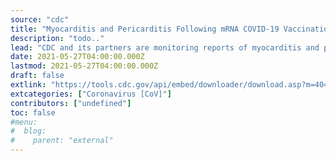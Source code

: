 ```yaml
---
source: "cdc"
title: "Myocarditis and Pericarditis Following mRNA COVID-19 Vaccination"
description: "todo.."
lead: "CDC and its partners are monitoring reports of myocarditis and pericarditis in adolescents and young adults after COVID-19 vaccination. We continue to recommend COVID-19 vaccination for individuals 12 years of age and older."
date: 2021-05-27T04:00:00.000Z
lastmod: 2021-05-27T04:00:00.000Z
draft: false
extlink: "https://tools.cdc.gov/api/embed/downloader/download.asp?m=404952&c=423530"
extcategories: ["Coronavirus [CoV]"]
contributors: ["undefined"]
toc: false
#menu:
#  blog:
#    parent: "external"
---
```

